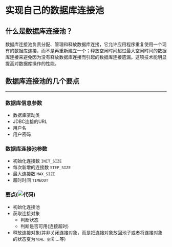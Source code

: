 实现自己的数据库连接池
===================
什么是数据库连接池？
-----------------

数据库连接池负责分配、管理和释放数据库连接，它允许应用程序重复使用一个现有的数据库连接，而不是再重新建立一个；释放空闲时间超过最大空闲时间的数据库连接来避免因为没有释放数据库连接而引起的数据库连接遗漏。这项技术能明显提高对数据库操作的性能。

## 数据库连接池的几个要点
-------------------

### 数据库信息参数
* 数据库驱动类    
* JDBC连接的URL
* 用户名
* 用户密码
### 数据库连接池参数
* 初始化连接数   `INIT_SIZE`
* 每次新增的连接数 `STEP_SIZE`
* 最大连接数 `MAX_SIZE`
* 超时时间  `TIMEOUT`

### 要点(![代码](https://github.com/Deep2018530/Java-Notes/tree/master/pool/src/main/java/com/lanqiao))
* 初始化连接池
* 获取连接对象
  * 判断状态
  * 判断是否可用(连接超时)
* 释放连接对象(并非关闭连接对象，而是把连接对象放回池子或者将连接对象的状态变为`可用、空闲`....等)

